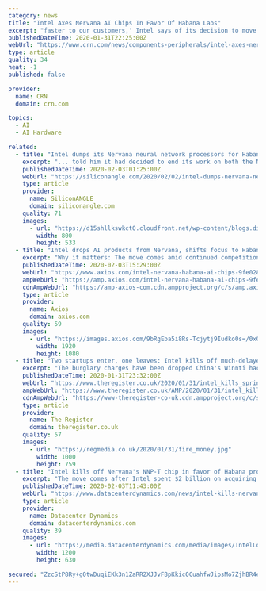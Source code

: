 ```yaml
---
category: news
title: "Intel Axes Nervana AI Chips In Favor Of Habana Labs"
excerpt: "faster to our customers,' Intel says of its decision to move forward with Habana Labs' AI chips in place of Nervana. By Dylan Martin January 31, 2020, 05:11 PM EST Intel said it is ending work on its Nervana neural network processors in favor of the artificial intelligence chips it gained with its recent $2 billion acquisition of Habana Labs."
publishedDateTime: 2020-01-31T22:25:00Z
webUrl: "https://www.crn.com/news/components-peripherals/intel-axes-nervana-ai-chips-in-favor-of-habana-labs"
type: article
quality: 34
heat: -1
published: false

provider:
  name: CRN
  domain: crn.com

topics:
  - AI
  - AI Hardware

related:
  - title: "Intel dumps its Nervana neural network processors for Habana’s AI chips"
    excerpt: "... told him it had decided to end its work on both the Nervana NNP-T training chips and the Nervana NNP-I inference chips, though it said it will still deliver on customer commitments for the latter. Habana has developed two AI chips of its own, namely the Habana Gaudi and the Habana Goya (pictured). The former is a highly specialized neural ..."
    publishedDateTime: 2020-02-03T01:25:00Z
    webUrl: "https://siliconangle.com/2020/02/02/intel-dumps-nervana-neural-network-processors-habanas-ai-chips/"
    type: article
    provider:
      name: SiliconANGLE
      domain: siliconangle.com
    quality: 71
    images:
      - url: "https://d15shllkswkct0.cloudfront.net/wp-content/blogs.dir/1/files/2020/02/1-800x533.jpg"
        width: 800
        height: 533
  - title: "Intel drops AI products from Nervana, shifts focus to Habana"
    excerpt: "Why it matters: The move comes amid continued competition from Nvidia and others and follows Intel's purchase in December of Habana Labs, another startup in the AI chip space. An Intel representative told Axios the company wants to focus on a single ..."
    publishedDateTime: 2020-02-03T15:29:00Z
    webUrl: "https://www.axios.com/intel-nervana-habana-ai-chips-9fe028cb-8e16-4b1e-b060-abaf5848322c.html"
    ampWebUrl: "https://amp.axios.com/intel-nervana-habana-ai-chips-9fe028cb-8e16-4b1e-b060-abaf5848322c.html"
    cdnAmpWebUrl: "https://amp-axios-com.cdn.ampproject.org/c/s/amp.axios.com/intel-nervana-habana-ai-chips-9fe028cb-8e16-4b1e-b060-abaf5848322c.html"
    type: article
    provider:
      name: Axios
      domain: axios.com
    quality: 59
    images:
      - url: "https://images.axios.com/9bRgEba5i8Rs-Tcjytj9Iudko0s=/0x0:2954x1662/1920x1080/2020/02/03/1580742164538.jpg"
        width: 1920
        height: 1080
  - title: "Two startups enter, one leaves: Intel kills off much-delayed Nervana AI training chip, pushes on with Habana"
    excerpt: "The burglary charges have been dropped China's Winnti hackers (apparently): Forget the money, let's get political and start targeting Hong Kong students for protest info Intel has axed Nervana's in-development NNP-T AI training chip, code-named Spring Crest, to go full-steam ahead with Habana's technology. The decision is, no doubt, a blow for ..."
    publishedDateTime: 2020-01-31T23:32:00Z
    webUrl: "https://www.theregister.co.uk/2020/01/31/intel_kills_spring_crest/"
    ampWebUrl: "https://www.theregister.co.uk/AMP/2020/01/31/intel_kills_spring_crest/"
    cdnAmpWebUrl: "https://www-theregister-co-uk.cdn.ampproject.org/c/s/www.theregister.co.uk/AMP/2020/01/31/intel_kills_spring_crest/"
    type: article
    provider:
      name: The Register
      domain: theregister.co.uk
    quality: 57
    images:
      - url: "https://regmedia.co.uk/2020/01/31/fire_money.jpg"
        width: 1000
        height: 759
  - title: "Intel kills off Nervana's NNP-T chip in favor of Habana processors"
    excerpt: "The move comes after Intel spent $2 billion on acquiring Habana Labs, a start-up that makes more powerful chips. All development has ceased on the NNP-T AI training chip, while the NNP-I inference chip will be delivered to previously committed customers ..."
    publishedDateTime: 2020-02-03T11:43:00Z
    webUrl: "https://www.datacenterdynamics.com/news/intel-kills-nervanas-nnp-t-chip-favor-habana-processors/"
    type: article
    provider:
      name: Datacenter Dynamics
      domain: datacenterdynamics.com
    quality: 39
    images:
      - url: "https://media.datacenterdynamics.com/media/images/IntelLog.2e16d0ba.fill-1200x630.jpg"
        width: 1200
        height: 630

secured: "ZzcStP8Ry+g0twDuqiEKk3n1ZaRR2XJJvFBpKkicOCuahfwJipsMo7ZjhBR4e2skIb04yk8pZl8uZlKy0veC2166UWUdsJEtXbbohs2QDZl5VMc/PYQDvnhAyqIZvkeAPKIKYIMePb32AqkK0pJ0oKAZpNkBDdHX5kGhk4xLZkkEi8wMTdNjyUfj8ShBj1K+r69h+/XPP8osrBQ9vN3GKCJ5w/dsZqT3VXJxVYBjlUqTgQlyiUqRNtTmqp+XJSjQGRMnLiBoU5u2+5rizBC/h3VJonaHUyqi4s8JJzDz6oWrGR0ChKylj6XfjMw1ZGw/7eL11gBKDmu4qlPToQjVHx6onyyZSCl2IjrzyUDWHMEQhcNY3QKjqvN0jHRCtDxtW9CIddoCmzkncst3qRnNz5/UTLjuVV/rHIAt35CbLPmoEPylrixK3KIUNkj+pPf5YBp+8OAHAjdfqIvRvg9XlxoT5wcSHI2fZxNtocxUL9g=;rauTF8wPRDNDwgVdLRf/3w=="
---
```


